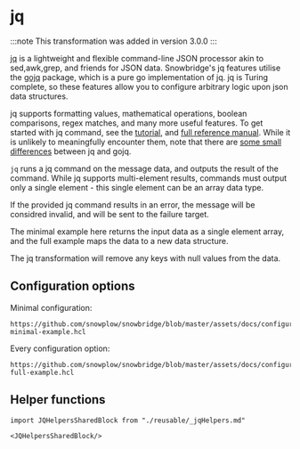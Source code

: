 # jq

:::note
This transformation was added in version 3.0.0
:::

[jq](https://github.com/jqlang/jq) is a lightweight and flexible command-line JSON processor akin to sed,awk,grep, and friends for JSON data. Snowbridge's jq features utilise the [gojq](https://github.com/itchyny/gojq) package, which is a pure go implementation of jq. jq is Turing complete, so these features allow you to configure arbitrary logic upon json data structures. 

jq supports formatting values, mathematical operations, boolean comparisons, regex matches, and many more useful features. To get started with jq command, see the [tutorial](https://jqlang.github.io/jq/tutorial/), and [full reference manual](https://jqlang.github.io/jq/manual/). While it is unlikely to meaningfully encounter them, note that there are [some small differences](https://github.com/itchyny/gojq?tab=readme-ov-file#difference-to-jq) between jq and gojq.

`jq` runs a jq command on the message data, and outputs the result of the command. While jq supports multi-element results, commands must output only a single element - this single element can be an array data type.

If the provided jq command results in an error, the message will be considred invalid, and will be sent to the failure target.

The minimal example here returns the input data as a single element array, and the full example maps the data to a new data structure.

The jq transformation will remove any keys with null values from the data.

## Configuration options

Minimal configuration:

```hcl reference
https://github.com/snowplow/snowbridge/blob/master/assets/docs/configuration/transformations/builtin/jq-minimal-example.hcl
```

Every configuration option:

```hcl reference
https://github.com/snowplow/snowbridge/blob/master/assets/docs/configuration/transformations/builtin/jq-full-example.hcl
```

## Helper functions

```mdx-code-block
import JQHelpersSharedBlock from "./reusable/_jqHelpers.md"

<JQHelpersSharedBlock/>
```